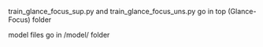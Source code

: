 train_glance_focus_sup.py and train_glance_focus_uns.py go in top (Glance-Focus) folder

model files go in /model/ folder
